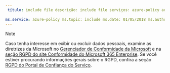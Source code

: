 ```yaml
---
 título: include file descrição: include file serviços: azure-policy autor: eross-msft
 
ms.service: azure-policy ms.topic: include ms.date: 01/05/2018 ms.author: lizross ms.custom: include file
---
```


>[!Note]
>Caso tenha interesse em exibir ou excluir dados pessoais, examine as diretrizes da Microsoft no [Gerenciador de Conformidade da Microsoft](https://servicetrust.microsoft.com/ComplianceManager) e na [seção RGPD do site Conformidade do Microsoft 365 Enterprise](https://docs.microsoft.com/en-us/microsoft-365/compliance/gdpr). Se você estiver procurando informações gerais sobre o RGPD, confira a seção [RGPD do Portal de Confiança do Serviço](https://servicetrust.microsoft.com/ViewPage/GDPRGetStarted).